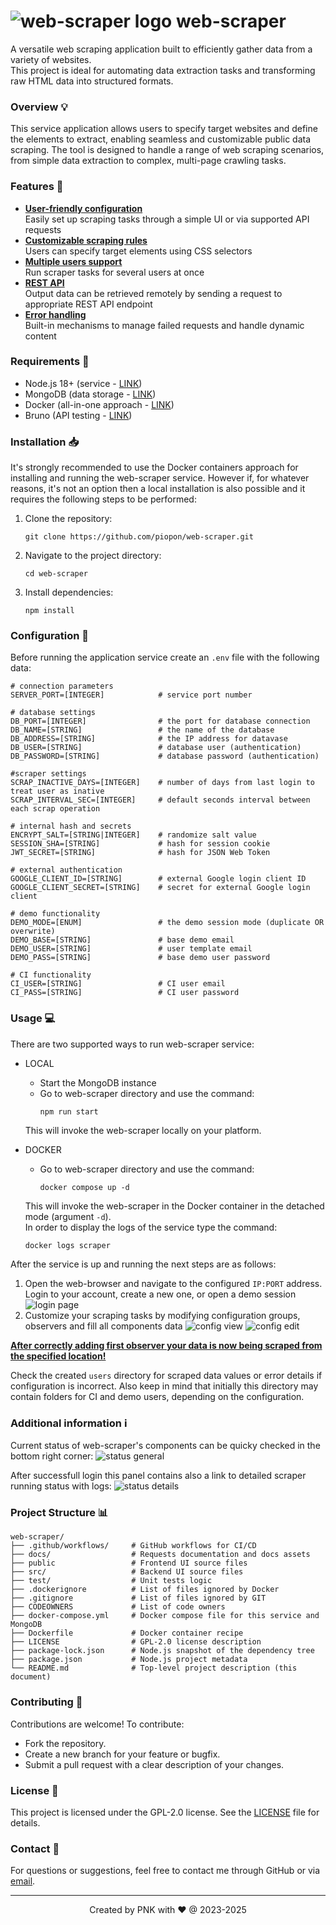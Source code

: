 # ![web-scraper logo](./public/img/logo/logo-32_45deg.png "web-scraper") web-scraper

A versatile web scraping application built to efficiently gather data from a variety of websites.<br>
This project is ideal for automating data extraction tasks and transforming raw HTML data into structured formats.

### Overview 💡

This service application allows users to specify target websites and define the elements to extract, enabling seamless and customizable public data scraping.
The tool is designed to handle a range of web scraping scenarios, from simple data extraction to complex, multi-page crawling tasks.

### Features 🎨

- <ins>**User-friendly configuration**</ins><br>
  Easily set up scraping tasks through a simple UI or via supported API requests
- <ins>**Customizable scraping rules**</ins><br>
  Users can specify target elements using CSS selectors
- <ins>**Multiple users support**</ins><br>
  Run scraper tasks for several users at once
- <ins>**REST API**</ins><br>
  Output data can be retrieved remotely by sending a request to appropriate REST API endpoint
- <ins>**Error handling**</ins><br>
  Built-in mechanisms to manage failed requests and handle dynamic content

### Requirements 📝

- Node.js 18+ (service - [LINK](https://nodejs.org/en/download))
- MongoDB (data storage - [LINK](https://www.mongodb.com/try/download/community))
- Docker (all-in-one approach - [LINK](https://docs.docker.com/get-started/get-docker/))
- Bruno (API testing - [LINK](https://github.com/usebruno/bruno))

### Installation 📥

It's strongly recommended to use the Docker containers approach for installing and running the web-scraper service.
However if, for whatever reasons, it's not an option then a local installation is also possible and it requires the following steps to be performed:
1. Clone the repository:
   ```
   git clone https://github.com/piopon/web-scraper.git
   ```
2. Navigate to the project directory:
   ```
   cd web-scraper
   ```
3. Install dependencies:
   ```
   npm install
   ```

### Configuration 🔧

Before running the application service create an `.env` file with the following data:
```
# connection parameters
SERVER_PORT=[INTEGER]            # service port number

# database settings
DB_PORT=[INTEGER]                # the port for database connection
DB_NAME=[STRING]                 # the name of the database
DB_ADDRESS=[STRING]              # the IP address for datavase
DB_USER=[STRING]                 # database user (authentication)
DB_PASSWORD=[STRING]             # database password (authentication)

#scraper settings
SCRAP_INACTIVE_DAYS=[INTEGER]    # number of days from last login to treat user as inative
SCRAP_INTERVAL_SEC=[INTEGER]     # default seconds interval between each scrap operation

# internal hash and secrets
ENCRYPT_SALT=[STRING|INTEGER]    # randomize salt value
SESSION_SHA=[STRING]             # hash for session cookie
JWT_SECRET=[STRING]              # hash for JSON Web Token

# external authentication
GOOGLE_CLIENT_ID=[STRING]        # external Google login client ID
GOOGLE_CLIENT_SECRET=[STRING]    # secret for external Google login client

# demo functionality
DEMO_MODE=[ENUM]                 # the demo session mode (duplicate OR overwrite)
DEMO_BASE=[STRING]               # base demo email
DEMO_USER=[STRING]               # user template email
DEMO_PASS=[STRING]               # base demo user password

# CI functionality
CI_USER=[STRING]                 # CI user email
CI_PASS=[STRING]                 # CI user password
```

### Usage 💻

There are two supported ways to run web-scraper service:

* LOCAL

  * Start the MongoDB instance
  * Go to web-scraper directory and use the command:
    ```
    npm run start
    ```
  This will invoke the web-scraper locally on your platform.

* DOCKER

  * Go to web-scraper directory and use the command:
    ```
    docker compose up -d
    ```
  This will invoke the web-scraper in the Docker container in the detached mode (argument `-d`).<br>
  In order to display the logs of the service type the command:
  ```
  docker logs scraper
  ```

After the service is up and running the next steps are as follows:
1. Open the web-browser and navigate to the configured `IP:PORT` address.<br>
   Login to your account, create a new one, or open a demo session
   ![login page](./docs/images/000_login.png "web-scraper login")
2. Customize your scraping tasks by modifying configuration groups, observers and fill all components data
   ![config view](./docs/images/001_config-view.png "web-scraper config view")
   ![config edit](./docs/images/002_config-edit.png "web-scraper config edit")

__<ins>After correctly adding first observer your data is now being scraped from the specified location!</ins>__

Check the created `users` directory for scraped data values or error details if configuration is incorrect.
Also keep in mind that initially this directory may contain folders for CI and demo users, depending on the configuration.

### Additional information ℹ️

Current status of web-scraper's components can be quicky checked in the bottom right corner:
![status general](./docs/images/003_status-general.png "web-scraper status preview")

After successfull login this panel contains also a link to detailed scraper running status with logs:
![status details](./docs/images/004_status-view.png "web-scraper status view")

### Project Structure 📊

```
web-scraper/
├── .github/workflows/     # GitHub workflows for CI/CD
├── docs/                  # Requests documentation and docs assets
├── public                 # Frontend UI source files
├── src/                   # Backend UI source files
├── test/                  # Unit tests logic
├── .dockerignore          # List of files ignored by Docker
├── .gitignore             # List of files ignored by GIT
├── CODEOWNERS             # List of code owners
├── docker-compose.yml     # Docker compose file for this service and MongoDB
├── Dockerfile             # Docker container recipe
├── LICENSE                # GPL-2.0 license description
├── package-lock.json      # Node.js snapshot of the dependency tree
├── package.json           # Node.js project metadata
└── README.md              # Top-level project description (this document)
```

### Contributing 🤝

Contributions are welcome! To contribute:
- Fork the repository.
- Create a new branch for your feature or bugfix.
- Submit a pull request with a clear description of your changes.

### License 📜

This project is licensed under the GPL-2.0 license.
See the [LICENSE](./LICENSE) file for details.

### Contact 💬

For questions or suggestions, feel free to contact me through GitHub or via [email](mailto:piopon.github@gmail.com).

---
<p align="center">Created by PNK with ❤ @ 2023-2025</p>